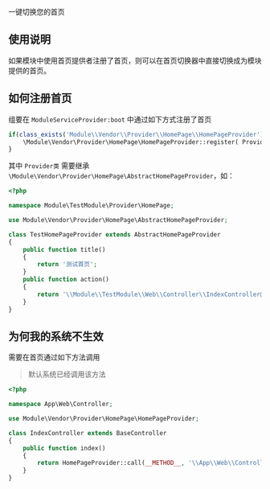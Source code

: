 一键切换您的首页

## 使用说明

如果模块中使用首页提供者注册了首页，则可以在首页切换器中直接切换成为模块提供的首页。

## 如何注册首页

组要在 `ModuleServiceProvider:boot` 中通过如下方式注册了首页

```php
if(class_exists('Module\\Vendor\\Provider\\HomePage\\HomePageProvider')){
    \Module\Vendor\Provider\HomePage\HomePageProvider::register( Provider类 )
}
``` 

其中 `Provider类` 需要继承 `\Module\Vendor\Provider\HomePage\AbstractHomePageProvider`，如：

```php
<?php

namespace Module\TestModule\Provider\HomePage;

use Module\Vendor\Provider\HomePage\AbstractHomePageProvider;

class TestHomePageProvider extends AbstractHomePageProvider
{
    public function title()
    {
        return '测试首页';
    }
    public function action()
    {
        return '\\Module\\TestModule\\Web\\Controller\\IndexController@index';
    }
}
```

## 为何我的系统不生效

需要在首页通过如下方法调用

> 默认系统已经调用该方法

```php
<?php

namespace App\Web\Controller;

use Module\Vendor\Provider\HomePage\HomePageProvider;

class IndexController extends BaseController
{
    public function index()
    {
        return HomePageProvider::call(__METHOD__, '\\App\\Web\\Controller\\IndexController@index');
    }
}
```

